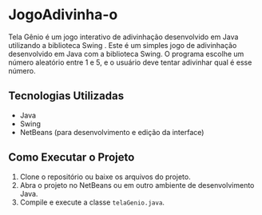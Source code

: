 # JogoAdivinha-o
Tela Gênio é um jogo interativo de adivinhação desenvolvido em Java utilizando a biblioteca Swing .
Este é um simples jogo de adivinhação desenvolvido em Java com a biblioteca Swing. O programa escolhe um número aleatório entre 1 e 5, e o usuário deve tentar adivinhar qual é esse número.

## Tecnologias Utilizadas
- Java
- Swing
- NetBeans (para desenvolvimento e edição da interface)

## Como Executar o Projeto
1. Clone o repositório ou baixe os arquivos do projeto.
2. Abra o projeto no NetBeans ou em outro ambiente de desenvolvimento Java.
3. Compile e execute a classe `telaGenio.java`.

